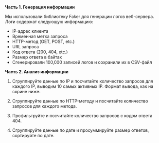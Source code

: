 **Часть 1. Генерация информации**

Мы использовали библиотеку Faker для генерации логов веб-сервера. Логи содержат следующую информацию:

- IP-адрес клиента
- Временная метка запроса
- HTTP-метод (GET, POST, etc.)
- URL запроса
- Код ответа (200, 404, etc.)
- Размер ответа в байтах
- Сгенерировали 100,000 записей логов и сохранили их в CSV-файл

**Часть 2. Анализ информации**
1. Сгруппируйте данные по IP и посчитайте количество запросов для каждого IP, выводим 10 самых активных IP. Формат вывода, как на скрине ниже.

2. Сгруппируйте данные по HTTP-методу и посчитайте количество запросов для каждого метода.

3. Профильтруйте и посчитайте количество запросов с кодом ответа 404.

4. Сгруппируйте данные по дате и просуммируйте размер ответов, сортируйте по дате.
